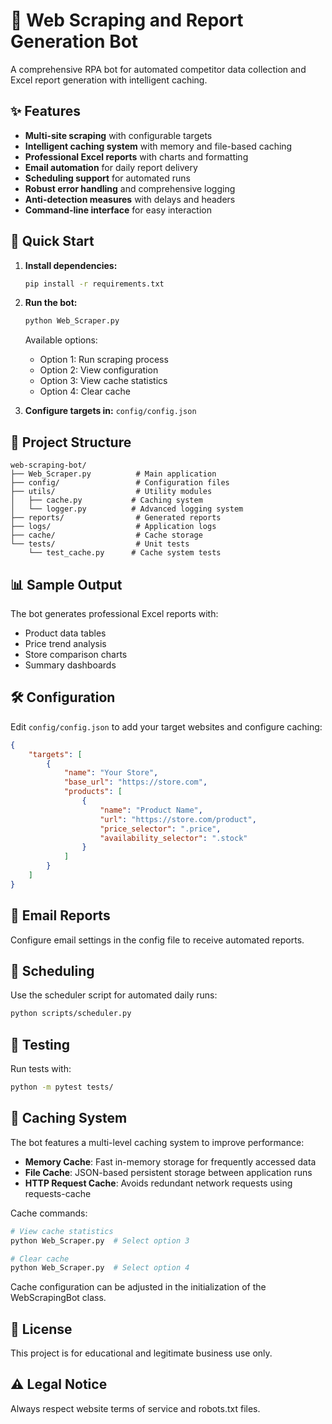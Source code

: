 # 🤖 Web Scraping and Report Generation Bot

A comprehensive RPA bot for automated competitor data collection and Excel report generation with intelligent caching.

## ✨ Features

- **Multi-site scraping** with configurable targets
- **Intelligent caching system** with memory and file-based caching
- **Professional Excel reports** with charts and formatting
- **Email automation** for daily report delivery
- **Scheduling support** for automated runs
- **Robust error handling** and comprehensive logging
- **Anti-detection measures** with delays and headers
- **Command-line interface** for easy interaction

## 🚀 Quick Start

1. **Install dependencies:**
   ```bash
   pip install -r requirements.txt
   ```

2. **Run the bot:**
   ```bash
   python Web_Scraper.py
   ```
   
   Available options:
   - Option 1: Run scraping process
   - Option 2: View configuration
   - Option 3: View cache statistics
   - Option 4: Clear cache

3. **Configure targets in:** `config/config.json`

## 📁 Project Structure

```
web-scraping-bot/
├── Web_Scraper.py          # Main application
├── config/                 # Configuration files
├── utils/                  # Utility modules
│   ├── cache.py           # Caching system
│   └── logger.py          # Advanced logging system
├── reports/                # Generated reports
├── logs/                   # Application logs
├── cache/                  # Cache storage
└── tests/                  # Unit tests
    └── test_cache.py      # Cache system tests
```

## 📊 Sample Output

The bot generates professional Excel reports with:
- Product data tables
- Price trend analysis  
- Store comparison charts
- Summary dashboards

## 🛠️ Configuration

Edit `config/config.json` to add your target websites and configure caching:

```json
{
    "targets": [
        {
            "name": "Your Store",
            "base_url": "https://store.com",
            "products": [
                {
                    "name": "Product Name",
                    "url": "https://store.com/product",
                    "price_selector": ".price",
                    "availability_selector": ".stock"
                }
            ]
        }
    ]
}
```

## 📧 Email Reports

Configure email settings in the config file to receive automated reports.

## 📅 Scheduling

Use the scheduler script for automated daily runs:
```bash
python scripts/scheduler.py
```

## 🧪 Testing

Run tests with:
```bash
python -m pytest tests/
```

## 🚀 Caching System

The bot features a multi-level caching system to improve performance:

- **Memory Cache**: Fast in-memory storage for frequently accessed data
- **File Cache**: JSON-based persistent storage between application runs
- **HTTP Request Cache**: Avoids redundant network requests using requests-cache

Cache commands:
```bash
# View cache statistics
python Web_Scraper.py  # Select option 3

# Clear cache
python Web_Scraper.py  # Select option 4
```

Cache configuration can be adjusted in the initialization of the WebScrapingBot class.

## 📝 License

This project is for educational and legitimate business use only.

## ⚠️ Legal Notice

Always respect website terms of service and robots.txt files.
